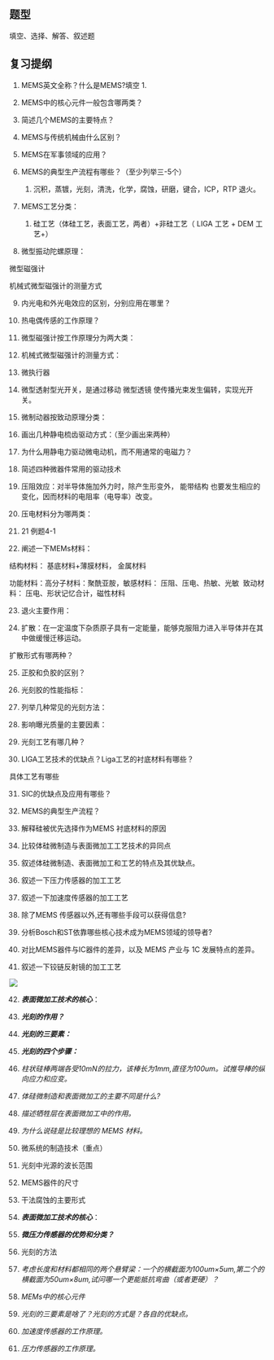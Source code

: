 ## 题型
填空、选择、解答、叙述题
## 复习提纲
1. MEMS英文全称？什么是MEMS?填空
	1. 

3. MEMS中的核心元件一般包含哪两类？

4. 简述几个MEMS的主要特点？

5. MEMS与传统机械由什么区别？

6. MEMS在军事领域的应用？

7. MEMS的典型生产流程有哪些？（至少列举三-5个）
	1. 沉积，蒸镀，光刻，清洗，化学，腐蚀，研磨，键合，ICP，RTP 退火。

7. MEMS工艺分类：
	1. 硅工艺（体硅工艺，表面工艺，两者）+非硅工艺（ LIGA 工艺 + DEM 工艺+）

8. 微型振动陀螺原理：

微型磁强计

机械式微型磁强计的测量方式

9. 内光电和外光电效应的区别，分别应用在哪里？

10. 热电偶传感的工作原理？

11. 微型磁强计按工作原理分为两大类：

12. 机械式微型磁强计的测量方式：

13. 微执行器

14. 微型透射型光开关，是通过移动 微型透镜 使传播光束发生偏转，实现光开关。

15. 微制动器按致动原理分类：

16. 画出几种静电梳齿驱动方式：（至少画出来两种）

17. 为什么用静电力驱动微电动机，而不用通常的电磁力？

18. 简述四种微器件常用的驱动技术

19. 压阻效应：对半导体施加外力时，除产生形变外， 能带结构 也要发生相应的变化，因而材料的电阻率（电导率）改变。

20. 压电材料分为哪两类：

21. 21 例题4-1

22. 阐述一下MEMs材料：

结构材料： 基底材料+薄膜材料， 金属材料

功能材料：高分子材料：聚酰亚胺，敏感材料： 压阻、压电、热敏、光敏  致动材料： 压电、形状记忆合计，磁性材料

23. 退火主要作用：

24. 扩散：在一定温度下杂质原子具有一定能量，能够克服阻力进入半导体并在其中做缓慢迁移运动。

扩散形式有哪两种？

25. 正胶和负胶的区别？

26. 光刻胶的性能指标：

27. 列举几种常见的光刻方法：

28. 影响曝光质量的主要因素：

29. 光刻工艺有哪几种？

30. LIGA工艺技术的优缺点？Liga工艺的衬底材料有哪些？

具体工艺有哪些

31. SIC的优缺点及应用有哪些？

32. MEMS的典型生产流程？

33. 解释硅被优先选择作为MEMS 衬底材料的原因

34. 比较体硅微制造与表面微加工工艺技术的异同点

35. 叙述体硅微制造、表面微加工和工艺的特点及其优缺点。

36. 叙述一下压力传感器的加工工艺

37. 叙述一下加速度传感器的加工工艺

38. 除了MEMS 传感器以外,还有哪些手段可以获得信息?

39. 分析Bosch和ST依靠哪些核心技术成为MEMS领域的领导者?

40. 对比MEMS器件与IC器件的差异，以及 MEMS 产业与 1C 发展特点的差异。

41. 叙述一下铰链反射镜的加工工艺

![](file:///C:/Users/htawsl/AppData/Local/Temp/msohtmlclip1/01/clip_image002.png)

42. **_表面微加工技术的核心_**：

43. **_光刻的作用？_**

44. **_光刻的三要素：_**

45. **_光刻的四个步骤：_**

46. _柱状硅棒两端各受10mN的拉力，该棒长为1mm,直径为100um。试推导棒的纵向应力和应变。_

47. _体硅微制造和表面微加工的主要不同是什么?_

48. _描述牺牲层在表面微加工中的作用。_

49. _为什么说硅是比较理想的 MEMS 材料。_

50. 微系统的制造技术（重点）

51. 光刻中光源的波长范围

52. MEMS器件的尺寸

53. 干法腐蚀的主要形式

54. **_表面微加工技术的核心_**：

55. **_微压力传感器的优势和分类？_**

56. 光刻的方法

57. _考虑长度和材料都相同的两个悬臂梁：一个的横截面为100um×5um,第二个的横截面为50um×8um,试问哪一个更能抵抗弯曲（或者更硬）？_

58. _MEMs中的核心元件_

59. _光刻的三要素是啥了？光刻的方式是？各自的优缺点。_

60. _加速度传感器的工作原理。_

61. _压力传感器的工作原理。_